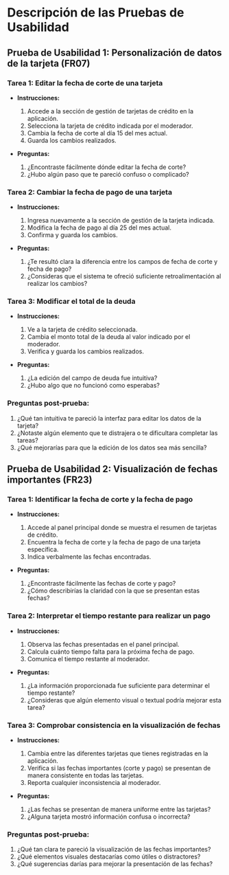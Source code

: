 # Descripción de las Pruebas de Usabilidad

## Prueba de Usabilidad 1: Personalización de datos de la tarjeta (FR07)

### Tarea 1: Editar la fecha de corte de una tarjeta

- **Instrucciones:**
  1. Accede a la sección de gestión de tarjetas de crédito en la aplicación.
  2. Selecciona la tarjeta de crédito indicada por el moderador.
  3. Cambia la fecha de corte al día 15 del mes actual.
  4. Guarda los cambios realizados.

- **Preguntas:**
  1. ¿Encontraste fácilmente dónde editar la fecha de corte?
  2. ¿Hubo algún paso que te pareció confuso o complicado?

### Tarea 2: Cambiar la fecha de pago de una tarjeta

- **Instrucciones:**
  1. Ingresa nuevamente a la sección de gestión de la tarjeta indicada.
  2. Modifica la fecha de pago al día 25 del mes actual.
  3. Confirma y guarda los cambios.

- **Preguntas:**
  1. ¿Te resultó clara la diferencia entre los campos de fecha de corte y fecha de pago?
  2. ¿Consideras que el sistema te ofreció suficiente retroalimentación al realizar los cambios?

### Tarea 3: Modificar el total de la deuda

- **Instrucciones:**
  1. Ve a la tarjeta de crédito seleccionada.
  2. Cambia el monto total de la deuda al valor indicado por el moderador.
  3. Verifica y guarda los cambios realizados.

- **Preguntas:**
  1. ¿La edición del campo de deuda fue intuitiva?
  2. ¿Hubo algo que no funcionó como esperabas?

### Preguntas post-prueba:
1. ¿Qué tan intuitiva te pareció la interfaz para editar los datos de la tarjeta?
2. ¿Notaste algún elemento que te distrajera o te dificultara completar las tareas?
3. ¿Qué mejorarías para que la edición de los datos sea más sencilla?

## Prueba de Usabilidad 2: Visualización de fechas importantes (FR23)

### Tarea 1: Identificar la fecha de corte y la fecha de pago

- **Instrucciones:**
  1. Accede al panel principal donde se muestra el resumen de tarjetas de crédito.
  2. Encuentra la fecha de corte y la fecha de pago de una tarjeta específica.
  3. Indica verbalmente las fechas encontradas.

- **Preguntas:**
  1. ¿Encontraste fácilmente las fechas de corte y pago?
  2. ¿Cómo describirías la claridad con la que se presentan estas fechas?

### Tarea 2: Interpretar el tiempo restante para realizar un pago

- **Instrucciones:**
  1. Observa las fechas presentadas en el panel principal.
  2. Calcula cuánto tiempo falta para la próxima fecha de pago.
  3. Comunica el tiempo restante al moderador.

- **Preguntas:**
  1. ¿La información proporcionada fue suficiente para determinar el tiempo restante?
  2. ¿Consideras que algún elemento visual o textual podría mejorar esta tarea?

### Tarea 3: Comprobar consistencia en la visualización de fechas

- **Instrucciones:**
  1. Cambia entre las diferentes tarjetas que tienes registradas en la aplicación.
  2. Verifica si las fechas importantes (corte y pago) se presentan de manera consistente en todas las tarjetas.
  3. Reporta cualquier inconsistencia al moderador.

- **Preguntas:**
  1. ¿Las fechas se presentan de manera uniforme entre las tarjetas?
  2. ¿Alguna tarjeta mostró información confusa o incorrecta?

### Preguntas post-prueba:
1. ¿Qué tan clara te pareció la visualización de las fechas importantes?
2. ¿Qué elementos visuales destacarías como útiles o distractores?
3. ¿Qué sugerencias darías para mejorar la presentación de las fechas?
